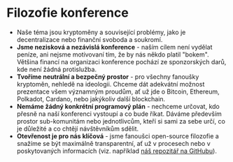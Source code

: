 # Filozofie konference

* Naše téma jsou kryptoměny a související problémy, jako je decentralizace nebo finanční svoboda a soukromí.
* **Jsme nezisková a nezávislá konference** - naším cílem není vydělat peníze, ani nejsme motivovaní tím, že by nás někdo platil "bokem". Většina financí na organizaci konference pochází ze sponzorských darů, kde není žádná protislužba.
* **Tvoříme neutrální a bezpečný prostor** - pro všechny fanoušky kryptoměn, nehledě na ideologii. Chceme dát adekvátní možnost prezentace všem významným proudům, ať už jde o Bitcoin, Ethereum, Polkadot, Cardano, nebo jakýkoliv další blockchain.
* **Nemáme žádný konkrétní programový plán** - nechceme určovat, kdo přesně na naší konferenci vystoupí a co bude říkat. Dáváme především prostor sub-komunitám nebo jednotlivcům, kteří si sami za sebe určí, co je důležité a co chtějí návštěvníkům sdělit.
* **Otevřenost je pro nás klíčová** - jsme fanoušci open-source filozofie a snažíme se být maximálně transparentní, ať už v procesech nebo v poskytovaných informacích (viz. například [náš repozitář na GitHubu](https://github.com/utxo-foundation)).

